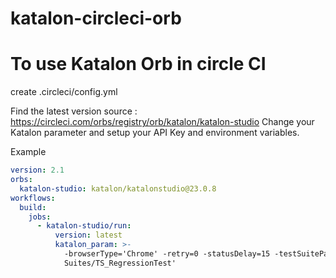 # katalon-circleci-orb

# To use Katalon Orb in circle CI

create .circleci/config.yml

Find the latest version source : https://circleci.com/orbs/registry/orb/katalon/katalon-studio
Change your Katalon parameter and setup your API Key and environment variables.  

Example 

```yaml
version: 2.1
orbs:
  katalon-studio: katalon/katalonstudio@23.0.8
workflows:
  build:
    jobs:
      - katalon-studio/run:
          version: latest
          katalon_param: >-
            -browserType='Chrome' -retry=0 -statusDelay=15 -testSuitePath='Test
            Suites/TS_RegressionTest'
```



